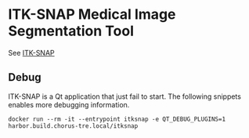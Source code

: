 # ITK-SNAP Medical Image Segmentation Tool

See [ITK-SNAP](http://www.itksnap.org/)

## Debug

ITK-SNAP is a Qt application that just fail to start. The following snippets enables more debugging information.

```shell
docker run --rm -it --entrypoint itksnap -e QT_DEBUG_PLUGINS=1 harbor.build.chorus-tre.local/itksnap
```
